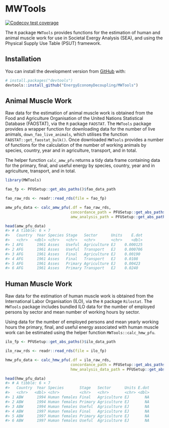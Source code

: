 
<!-- README.md is generated from README.Rmd. Please edit that file -->

# MWTools

<!-- badges: start -->

[![Codecov test
coverage](https://codecov.io/gh/EnergyEconomyDecoupling/MWTools/branch/master/graph/badge.svg)](https://codecov.io/gh/EnergyEconomyDecoupling/MWTools?branch=master)
<!-- badges: end -->

The `R` package `MWTools` provides functions for the estimation of human
and animal muscle work for use in Societal Exergy Analysis (SEA), and
using the Physical Supply Use Table (PSUT) framework.

## Installation

You can install the development version from
[GitHub](https://github.com/) with:

``` r
# install.packages("devtools")
devtools::install_github("EnergyEconomyDecoupling/MWTools")
```

## Animal Muscle Work

Raw data for the estimation of animal muscle work is obtained from the
Food and Agriculture Organisation of the United Nations Statistical
Database (FAOSTAT), via the `R` package `FAOSTAT`. The `MWTools` package
provides a wrapper function for downloading data for the number of live
animals, `down_fao_live_animals`, which utilises the function
`FAOSTAT::get_faostat_bulk()`. Once downloaded `MWTools` provides a
number of functions for the calculation of the number of working animals
by species, country, year and in agriculture, transport, and in total.

The helper function `calc_amw_pfu` returns a tidy data frame containing
data for the primary, final, and useful energy by species, country, year
and in agriculture, transport, and in total.

``` r
library(MWTools)

fao_fp <- PFUSetup::get_abs_paths()$fao_data_path

fao_raw_rds <- readr::read_rds(file = fao_fp)

amw_pfu_data <- calc_amw_pfu(.df = fao_raw_rds,
                             concordance_path = PFUSetup::get_abs_paths()$mw_concordance_path,
                             amw_analysis_path = PFUSetup::get_abs_paths()$amw_analysis_data_path)

head(amw_pfu_data)
#> # A tibble: 6 × 7
#>   Country  Year Species Stage   Sector      Units    E.dot
#>   <chr>   <dbl> <chr>   <chr>   <chr>       <chr>    <dbl>
#> 1 AFG      1961 Asses   Useful  Agriculture EJ    0.000125
#> 2 AFG      1961 Asses   Useful  Transport   EJ    0.000706
#> 3 AFG      1961 Asses   Final   Agriculture EJ    0.00190 
#> 4 AFG      1961 Asses   Final   Transport   EJ    0.0108  
#> 5 AFG      1961 Asses   Primary Agriculture EJ    0.00423 
#> 6 AFG      1961 Asses   Primary Transport   EJ    0.0240
```

## Human Muscle Work

Raw data for the estimation of human muscle work is obtained from the
International Labor Organisation (ILO), via the `R` package `Rilostat`.
The `MWTools` package includes bundled ILO data for the number of
employed persons by sector and mean number of working hours by sector.

Using data for the number of employed persons and mean yearly working
hours the primary, final, and useful energy associated with human muscle
work can be estimated using the helper function `MWTools::calc_hmw_pfu`.

``` r
ilo_fp <- PFUSetup::get_abs_paths()$ilo_data_path

ilo_raw_rds <- readr::read_rds(file = ilo_fp)

hmw_pfu_data <- calc_hmw_pfu(.df = ilo_raw_rds,
                             concordance_path = PFUSetup::get_abs_paths()$mw_concordance_path,
                             hmw_analysis_data_path = PFUSetup::get_abs_paths()$hmw_analysis_data_path)

head(hmw_pfu_data)
#> # A tibble: 6 × 7
#>   Country  Year Species       Stage   Sector      Units E.dot
#>   <chr>   <dbl> <chr>         <chr>   <chr>       <chr> <dbl>
#> 1 ABW      1994 Human females Final   Agriculture EJ       NA
#> 2 ABW      1994 Human females Primary Agriculture EJ       NA
#> 3 ABW      1994 Human females Useful  Agriculture EJ       NA
#> 4 ABW      1997 Human females Final   Agriculture EJ       NA
#> 5 ABW      1997 Human females Primary Agriculture EJ       NA
#> 6 ABW      1997 Human females Useful  Agriculture EJ       NA
```
